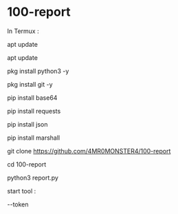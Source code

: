# 100-report


In Termux :


apt update


apt update


pkg install python3 -y


pkg install git -y


pip install base64


pip install requests


pip install json


pip install marshall


git clone https://github.com/4MR0MONSTER4/100-report


cd 100-report


python3 report.py


start tool : 


--token
